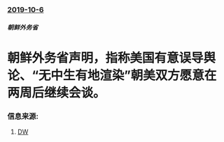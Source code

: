 ### [2019-10-6](/news/2019/10/6/index.md)

##### 朝鲜外务省
#  朝鲜外务省声明，指称美国有意误导舆论、“无中生有地渲染”朝美双方愿意在两周后继续会谈。 




### 信息来源:

1. [DW](https://www.dw.com/zh/%E4%BC%8A%E6%9C%97%E4%B8%AD%E7%9F%B3%E6%B2%B9%E6%92%A4%E5%87%BA%E4%BC%8A%E6%9C%97%E5%A4%A9%E7%84%B6%E6%B0%94%E9%A1%B9%E7%9B%AE/a-50723153)
